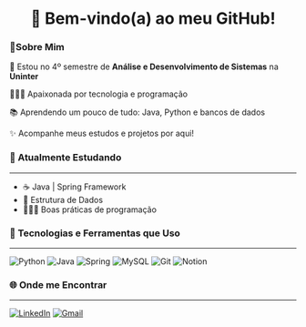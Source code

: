 <h1 align="center">👾 Bem-vindo(a) ao meu GitHub!</h1> 

### 🎇Sobre Mim 

📕 Estou no 4º semestre de **Análise e Desenvolvimento de Sistemas** na **Uninter**

👩🏽‍💻 Apaixonada por tecnologia e programação

📚 Aprendendo um pouco de tudo: Java, Python e bancos de dados

✨ Acompanhe meus estudos e projetos por aqui!

### 🌱 Atualmente Estudando
---
- ☕ Java | Spring Framework
- 🎲 Estrutura de Dados
- 👩🏽‍💻 Boas práticas de programação

### 🔮 Tecnologias e Ferramentas que Uso
---
![Python](https://img.shields.io/badge/python-3670A0?style=for-the-badge&logo=python&logoColor=ffdd54)
![Java](https://img.shields.io/badge/java-%23ED8B00.svg?style=for-the-badge&logo=openjdk&logoColor=white)
![Spring](https://img.shields.io/badge/spring-%236DB33F.svg?style=for-the-badge&logo=spring&logoColor=white)
![MySQL](https://img.shields.io/badge/mysql-4479A1.svg?style=for-the-badge&logo=mysql&logoColor=white)
![Git](https://img.shields.io/badge/git-%23F05033.svg?style=for-the-badge&logo=git&logoColor=white)
![Notion](https://img.shields.io/badge/Notion-%23000000.svg?style=for-the-badge&logo=notion&logoColor=white)

### 🌐 Onde me Encontrar
---
[![LinkedIn](https://img.shields.io/badge/LinkedIn-B5A9E0?style=for-the-badge&logo=linkedin&logoColor=000000&labelColor=B5A9E0)](https://www.linkedin.com/in/mehlsampaio/)
[![Gmail](https://img.shields.io/badge/Gmail-B5A9E0?style=for-the-badge&logo=gmail&logoColor=000000&labelColor=B5A9E0)](mailto:mehlsampaio@gmail.com)

